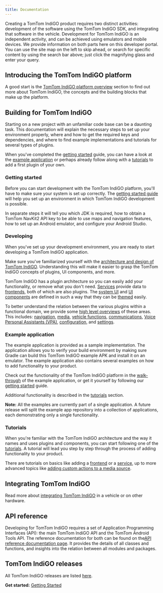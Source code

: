 ```yaml
---
title: Documentation
---
```


Creating a TomTom IndiGO product requires two distinct activities: development of the software using 
the TomTom IndiGO SDK, and integrating that software in the vehicle. Development for TomTom IndiGO 
is an independent activity, and can be achieved using emulators and mobile devices. We provide 
information on both parts here on this developer portal. You can use the site map on the left to 
skip ahead, or search for specific content by using the search bar above; just click the magnifying 
glass and enter your query.

## Introducing the TomTom IndiGO platform

A good start is the
[TomTom IndiGO platform overview](/tomtom-indigo/documentation/platform-overview/what-is-tomtom-indigo) section 
to find out more about TomTom IndiGO, the concepts and the building blocks that make up the 
platform.

## Building for TomTom IndiGO

Starting on a new project with an unfamiliar code base can be a daunting task. This documentation
will explain the necessary steps to set up your environment properly, where and how to get the
required keys and dependencies, and where to find example implementations and tutorials for
several types of plugins.

When you've completed the [getting started](#getting-started) guide, you can have a look at the
[example application](#example-application) or perhaps already follow along with a
[tutorials](#tutorials) to add a first plugin of your own.

### Getting started

Before you can start development with the TomTom IndiGO platform, you'll have to make sure your 
system is set up correctly. The 
[getting started guide](/tomtom-indigo/documentation/getting-started/introduction) will help you set up an
environment in which TomTom IndiGO development is possible.

In separate steps it will tell you which JDK is required, how to obtain a TomTom NavKit2 API key to
be able to use maps and navigation features, how to set up an Android emulator, and configure your
Android Studio.

### Developing

When you've set up your development environment, you are ready to start developing a TomTom IndiGO
application.

Make sure you've familiarized yourself with the 
[architecture and design of TomTom IndiGO](/tomtom-indigo/documentation/development/introduction). 
Understanding this will make it easier to grasp the TomTom IndiGO concepts of plugins, 
UI components, and more.

TomTom IndiGO has a plugin architecture so you can easily add your functionality, or remove what 
you don't need. 
[Services](/tomtom-indigo/documentation/development/ivi-services) provide data to 
[frontends](/tomtom-indigo/documentation/development/frontend-plugins), both of which are also plugins. 
The [system UI](/tomtom-indigo/documentation/development/system-ui) and 
[UI components](/tomtom-indigo/documentation/development/ui-components) are defined in such a way that 
they can be [themed](/tomtom-indigo/documentation/development/theming-and-customization) easily.

To better understand the relation between the various plugins within a functional domain, we 
provide some [high level overviews](/tomtom-indigo/documentation/development/platform-domains/overview) 
of these areas. This includes: 
[navigation](/tomtom-indigo/documentation/development/platform-domains/navigation), 
[media](/tomtom-indigo/documentation/development/platform-domains/media), 
[vehicle functions](/tomtom-indigo/documentation/development/platform-domains/vehicle-functions), 
[communications](/tomtom-indigo/documentation/development/platform-domains/communications), 
[Voice Personal Assistants (VPA)](/tomtom-indigo/documentation/development/platform-domains/voice-personal-assistant-vpa), 
[configuration](/tomtom-indigo/documentation/development/platform-domains/configuration-framework), and 
[settings](/tomtom-indigo/documentation/development/platform-domains/settings-framework).

### Example application

The example application is provided as a sample implementation. The application allows you to 
verify your build environment by making sure Gradle can build this TomTom IndiGO example APK and 
install it on an emulator. The example application also contains several examples on how to add 
functionality to your product.

Check out the functionality of the TomTom IndiGO platform in the 
[walk-through](/tomtom-indigo/documentation/platform-overview/example-app) of the example application, 
or get it yourself by following our [getting started](/tomtom-indigo/documentation/getting-started/introduction) guide.

Additional functionality is described in the [tutorials](#tutorials) section.

__Note:__ All the examples are currently part of a single application. A future release will 
split the example app repository into a collection of applications, each demonstrating only a 
single functionality.

### Tutorials

When you're familiar with the TomTom IndiGO architecture and the way it names and uses plugins and
components, you can start following one of the
[tutorials](/tomtom-indigo/documentation/tutorials-and-examples/overview). 
A tutorial will lead you step by step through the process of adding functionality to your product.

There are tutorials on basics like adding a
[frontend](/tomtom-indigo/documentation/tutorials-and-examples/basics/create-a-frontend-plugin)
or a
[service](/tomtom-indigo/documentation/tutorials-and-examples/basics/create-an-ivi-service),
up to more advanced topics like 
[adding custom actions to a media source](/tomtom-indigo/documentation/tutorials-and-examples/media/customize-a-media-source).

## Integrating TomTom IndiGO

Read more about [integrating TomTom IndiGO](/tomtom-indigo/documentation/integrating-tomtom-indigo/introduction) 
in a vehicle or on other hardware.

## API reference

Developing for TomTom IndiGO requires a set of Application Programming Interfaces (API): the main 
TomTom IndiGO API and the TomTom Android Tools API. The reference documentation for both can be 
found on the[API reference documentation page](/tomtom-indigo/api-reference/introduction). It provides the 
details of all classes and functions, and insights into the relation between all modules and 
packages.

## TomTom IndiGO releases

All TomTom IndiGO releases are listed [here](/tomtom-indigo/releases/introduction).

__Get started:__ [Getting Started](/tomtom-indigo/documentation/getting-started/introduction)

